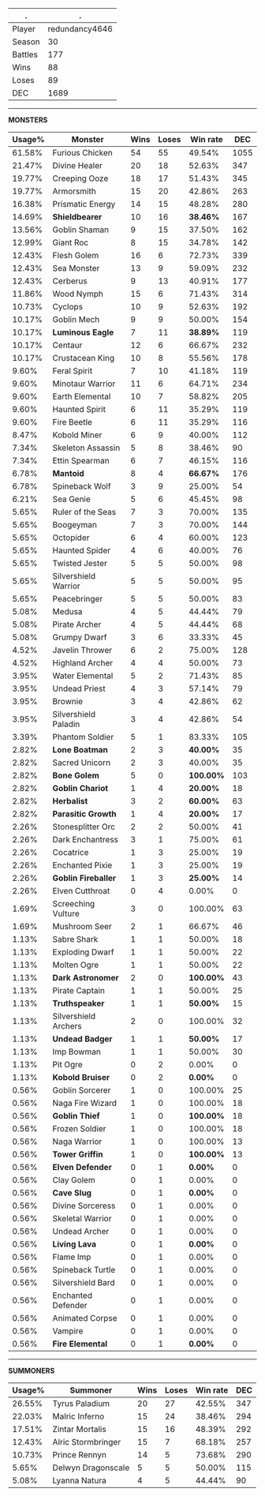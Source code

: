 .|.
|-|-
Player|redundancy4646
Season|30
Battles|177
Wins|88
Loses|89
DEC|1689

---
**MONSTERS**

Usage%|Monster|Wins|Loses|Win rate|DEC|
-|-|-|-|-|-|
61.58%|Furious Chicken|54|55|49.54%|1055|
21.47%|Divine Healer|20|18|52.63%|347|
19.77%|Creeping Ooze|18|17|51.43%|345|
19.77%|Armorsmith|15|20|42.86%|263|
16.38%|Prismatic Energy|14|15|48.28%|280|
14.69%|**Shieldbearer**|10|16|**38.46%**|167|
13.56%|Goblin Shaman|9|15|37.50%|162|
12.99%|Giant Roc|8|15|34.78%|142|
12.43%|Flesh Golem|16|6|72.73%|339|
12.43%|Sea Monster|13|9|59.09%|232|
12.43%|Cerberus|9|13|40.91%|177|
11.86%|Wood Nymph|15|6|71.43%|314|
10.73%|Cyclops|10|9|52.63%|192|
10.17%|Goblin Mech|9|9|50.00%|154|
10.17%|**Luminous Eagle**|7|11|**38.89%**|119|
10.17%|Centaur|12|6|66.67%|232|
10.17%|Crustacean King|10|8|55.56%|178|
9.60%|Feral Spirit|7|10|41.18%|119|
9.60%|Minotaur Warrior|11|6|64.71%|234|
9.60%|Earth Elemental|10|7|58.82%|205|
9.60%|Haunted Spirit|6|11|35.29%|119|
9.60%|Fire Beetle|6|11|35.29%|116|
8.47%|Kobold Miner|6|9|40.00%|112|
7.34%|Skeleton Assassin|5|8|38.46%|90|
7.34%|Ettin Spearman|6|7|46.15%|116|
6.78%|**Mantoid**|8|4|**66.67%**|176|
6.78%|Spineback Wolf|3|9|25.00%|54|
6.21%|Sea Genie|5|6|45.45%|98|
5.65%|Ruler of the Seas|7|3|70.00%|135|
5.65%|Boogeyman|7|3|70.00%|144|
5.65%|Octopider|6|4|60.00%|123|
5.65%|Haunted Spider|4|6|40.00%|76|
5.65%|Twisted Jester|5|5|50.00%|98|
5.65%|Silvershield Warrior|5|5|50.00%|95|
5.65%|Peacebringer|5|5|50.00%|83|
5.08%|Medusa|4|5|44.44%|79|
5.08%|Pirate Archer|4|5|44.44%|68|
5.08%|Grumpy Dwarf|3|6|33.33%|45|
4.52%|Javelin Thrower|6|2|75.00%|128|
4.52%|Highland Archer|4|4|50.00%|73|
3.95%|Water Elemental|5|2|71.43%|85|
3.95%|Undead Priest|4|3|57.14%|79|
3.95%|Brownie|3|4|42.86%|62|
3.95%|Silvershield Paladin|3|4|42.86%|54|
3.39%|Phantom Soldier|5|1|83.33%|105|
2.82%|**Lone Boatman**|2|3|**40.00%**|35|
2.82%|Sacred Unicorn|2|3|40.00%|35|
2.82%|**Bone Golem**|5|0|**100.00%**|103|
2.82%|**Goblin Chariot**|1|4|**20.00%**|18|
2.82%|**Herbalist**|3|2|**60.00%**|63|
2.82%|**Parasitic Growth**|1|4|**20.00%**|17|
2.26%|Stonesplitter Orc|2|2|50.00%|41|
2.26%|Dark Enchantress|3|1|75.00%|61|
2.26%|Cocatrice|1|3|25.00%|19|
2.26%|Enchanted Pixie|1|3|25.00%|19|
2.26%|**Goblin Fireballer**|1|3|**25.00%**|14|
2.26%|Elven Cutthroat|0|4|0.00%|0|
1.69%|Screeching Vulture|3|0|100.00%|63|
1.69%|Mushroom Seer|2|1|66.67%|46|
1.13%|Sabre Shark|1|1|50.00%|18|
1.13%|Exploding Dwarf|1|1|50.00%|22|
1.13%|Molten Ogre|1|1|50.00%|22|
1.13%|**Dark Astronomer**|2|0|**100.00%**|43|
1.13%|Pirate Captain|1|1|50.00%|25|
1.13%|**Truthspeaker**|1|1|**50.00%**|15|
1.13%|Silvershield Archers|2|0|100.00%|32|
1.13%|**Undead Badger**|1|1|**50.00%**|17|
1.13%|Imp Bowman|1|1|50.00%|30|
1.13%|Pit Ogre|0|2|0.00%|0|
1.13%|**Kobold Bruiser**|0|2|**0.00%**|0|
0.56%|Goblin Sorcerer|1|0|100.00%|25|
0.56%|Naga Fire Wizard|1|0|100.00%|18|
0.56%|**Goblin Thief**|1|0|**100.00%**|18|
0.56%|Frozen Soldier|1|0|100.00%|18|
0.56%|Naga Warrior|1|0|100.00%|13|
0.56%|**Tower Griffin**|1|0|**100.00%**|13|
0.56%|**Elven Defender**|0|1|**0.00%**|0|
0.56%|Clay Golem|0|1|0.00%|0|
0.56%|**Cave Slug**|0|1|**0.00%**|0|
0.56%|Divine Sorceress|0|1|0.00%|0|
0.56%|Skeletal Warrior|0|1|0.00%|0|
0.56%|Undead Archer|0|1|0.00%|0|
0.56%|**Living Lava**|0|1|**0.00%**|0|
0.56%|Flame Imp|0|1|0.00%|0|
0.56%|Spineback Turtle|0|1|0.00%|0|
0.56%|Silvershield Bard|0|1|0.00%|0|
0.56%|Enchanted Defender|0|1|0.00%|0|
0.56%|Animated Corpse|0|1|0.00%|0|
0.56%|Vampire|0|1|0.00%|0|
0.56%|**Fire Elemental**|0|1|**0.00%**|0|

---
**SUMMONERS**

Usage%|Summoner|Wins|Loses|Win rate|DEC|
-|-|-|-|-|-|
26.55%|Tyrus Paladium|20|27|42.55%|347|
22.03%|Malric Inferno|15|24|38.46%|294|
17.51%|Zintar Mortalis|15|16|48.39%|292|
12.43%|Alric Stormbringer|15|7|68.18%|257|
10.73%|Prince Rennyn|14|5|73.68%|290|
5.65%|Delwyn Dragonscale|5|5|50.00%|115|
5.08%|Lyanna Natura|4|5|44.44%|90|

